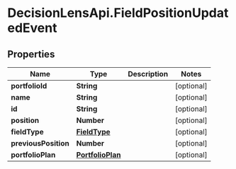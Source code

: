 # DecisionLensApi.FieldPositionUpdatedEvent

## Properties
Name | Type | Description | Notes
------------ | ------------- | ------------- | -------------
**portfolioId** | **String** |  | [optional] 
**name** | **String** |  | [optional] 
**id** | **String** |  | [optional] 
**position** | **Number** |  | [optional] 
**fieldType** | [**FieldType**](FieldType.md) |  | [optional] 
**previousPosition** | **Number** |  | [optional] 
**portfolioPlan** | [**PortfolioPlan**](PortfolioPlan.md) |  | [optional] 


